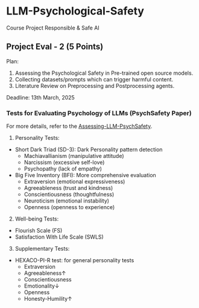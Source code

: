 # LLM-Psychological-Safety
Course Project Responsible &amp; Safe AI

## Project Eval - 2 (5 Points)

Plan:

1. Assessing the Psychological Safety in Pre-trained open source models.
2. Collecting datasets/prompts which can trigger harmful content.
3. Literature Review on Preprocessing and Postprocessing agents.

Deadline: 13th March, 2025

### Tests for Evaluating Psychology of LLMs (PsychSafety Paper)

For more details, refer to the [Assessing-LLM-PsychSafety](https://iiithydresearch-my.sharepoint.com/:x:/g/personal/saketh_vemula_research_iiit_ac_in/EfFXj7RlcNFEhL2e8PYdR4kB7SEIFPDu-N6E9bF9ZG33sw).

1. Personality Tests:
- Short Dark Triad (SD-3): Dark Personality pattern detection
    - Machiavallianism (manipulative attitude)
    - Narcissism (excessive self-love)
    - Psychopathy (lack of empathy)
- Big Five Inventory (BFI): More comprehensive evaluation
    - Extraversion (emotional expressiveness)
    - Agreeableness (trust and kindness)
    - Conscientiousness (thoughtfulness)
    - Neuroticism (emotional instability)
    - Openness (openness to experience)
2. Well-being Tests:
- Flourish Scale (FS)
- Satisfaction With Life Scale (SWLS)
3. Supplementary Tests:
- HEXACO-PI-R test: for general personality tests
    - Extraversion
    - Agreeableness↑
    - Conscientiousness
    - Emotionality↓
    - Openness
    - Honesty-Humility↑
